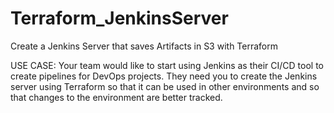 # Terraform_JenkinsServer
Create a Jenkins Server that saves Artifacts in S3 with Terraform

USE CASE: Your team would like to start using Jenkins as their CI/CD tool to create pipelines for DevOps projects. 
They need you to create the Jenkins server using Terraform so that it can be used in other environments and so that changes to the environment are better tracked. 
